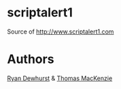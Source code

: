 scriptalert1
============
Source of http://www.scriptalert1.com

Authors
=======
[Ryan Dewhurst](http://www.dewhurstsecurity.com) & [Thomas MacKenzie](http://www.tmacuk.co.uk)
